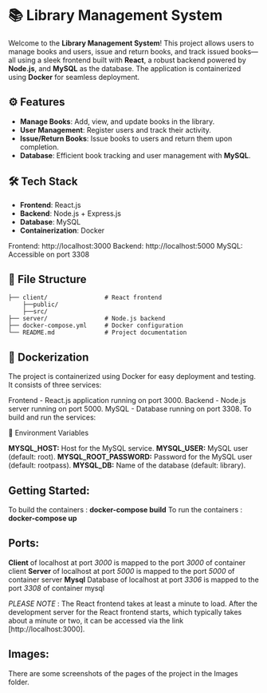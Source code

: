 # 📚 Library Management System

Welcome to the **Library Management System**! This project allows users to manage books and users, issue and return books, and track issued books—all using a sleek frontend built with **React**, a robust backend powered by **Node.js**, and **MySQL** as the database. The application is containerized using **Docker** for seamless deployment.

## ⚙️ Features
- **Manage Books**: Add, view, and update books in the library.
- **User Management**: Register users and track their activity.
- **Issue/Return Books**: Issue books to users and return them upon completion.
- **Database**: Efficient book tracking and user management with **MySQL**.

## 🛠️ Tech Stack
- **Frontend**: React.js
- **Backend**: Node.js + Express.js
- **Database**: MySQL
- **Containerization**: Docker

Frontend: http://localhost:3000
Backend: http://localhost:5000
MySQL: Accessible on port 3308

## 📂 File Structure

```
├── client/                # React frontend
    ├──public/
    ├──src/
├── server/                # Node.js backend
├── docker-compose.yml     # Docker configuration
└── README.md              # Project documentation
```

## 🐳 Dockerization
The project is containerized using Docker for easy deployment and testing. It consists of three services:

Frontend - React.js application running on port 3000.
Backend - Node.js server running on port 5000.
MySQL - Database running on port 3308.
To build and run the services:

🔑 Environment Variables

**MYSQL_HOST:** Host for the MySQL service.
**MYSQL_USER:** MySQL user (default: root).
**MYSQL_ROOT_PASSWORD:** Password for the MySQL user (default: rootpass).
**MYSQL_DB:** Name of the database (default: library).

## Getting Started:

To build the containers : **docker-compose build**
To run the containers : **docker-compose up**

## Ports:

**Client** of localhost at port _3000_ is mapped to the port _3000_ of container client
**Server** of localhost at port _5000_ is mapped to the port _5000_ of container server
**Mysql** Database of localhost at port _3306_ is mapped to the port _3308_ of container mysql

_PLEASE NOTE_ : The React frontend takes at least a minute to load. After the development server for the React frontend starts, which typically takes about a minute or two, it can be accessed via the link [http://localhost:3000].

## Images:

There are some screenshots of the pages of the project in the Images folder.
